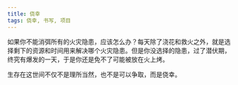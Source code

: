 ```yaml
---
title: 侥幸
tags: 侥幸, 书写, 项目
---
```



如果你不能消弭所有的火灾隐患，应该怎么办？每天除了浇花和救火之外，就是选择剩下的资源和时间用来解决哪个火灾隐患。但是你没选择的隐患，过了潜伏期，终究有爆发的一天，于是你还是免不了可能被放在火上烤。

生存在这世间不仅不是理所当然，也不是可以争取，而是侥幸。

